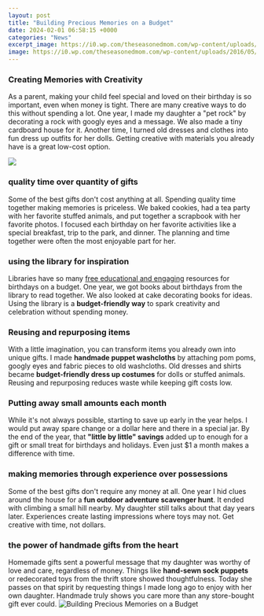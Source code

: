 ```yaml
---
layout: post
title: "Building Precious Memories on a Budget"
date: 2024-02-01 06:58:15 +0000
categories: "News"
excerpt_image: https://i0.wp.com/theseasonedmom.com/wp-content/uploads/2016/05/Building-Memories-with-Dad.jpg
image: https://i0.wp.com/theseasonedmom.com/wp-content/uploads/2016/05/Building-Memories-with-Dad.jpg
---
```


### Creating Memories with Creativity
As a parent, making your child feel special and loved on their birthday is so important, even when money is tight. There are many creative ways to do this without spending a lot. One year, I made my daughter a "pet rock" by decorating a rock with googly eyes and a message. We also made a tiny cardboard house for it. Another time, I turned old dresses and clothes into fun dress up outfits for her dolls. Getting creative with materials you already have is a great low-cost option.

![](https://momdoesreviews.com/wp-content/uploads/2016/12/Building-Precious-Memories-4-Ways-To-Create-More-Family-Time.jpg)
### quality time over quantity of gifts
Some of the best gifts don't cost anything at all. Spending quality time together making memories is priceless. We baked cookies, had a tea party with her favorite stuffed animals, and put together a scrapbook with her favorite photos. I focused each birthday on her favorite activities like a special breakfast, trip to the park, and dinner. The planning and time together were often the most enjoyable part for her.
### using the library for inspiration 
Libraries have so many [free educational and engaging](https://fistore.mysenprints.com/collection/alan) resources for birthdays on a budget. One year, we got books about birthdays from the library to read together. We also looked at cake decorating books for ideas. Using the library is a **budget-friendly way** to spark creativity and celebration without spending money.
### Reusing and repurposing items
With a little imagination, you can transform items you already own into unique gifts. I made **handmade puppet washcloths** by attaching pom poms, googly eyes and fabric pieces to old washcloths. Old dresses and shirts became **budget-friendly dress up costumes** for dolls or stuffed animals. Reusing and repurposing reduces waste while keeping gift costs low. 
### Putting away small amounts each month
While it's not always possible, starting to save up early in the year helps. I would put away spare change or a dollar here and there in a special jar. By the end of the year, that **"little by little" savings** added up to enough for a gift or small treat for birthdays and holidays. Even just $1 a month makes a difference with time.
### making memories through experience over possessions
Some of the best gifts don't require any money at all. One year I hid clues around the house for a **fun outdoor adventure scavenger hunt**. It ended with climbing a small hill nearby. My daughter still talks about that day years later. Experiences create lasting impressions where toys may not. Get creative with time, not dollars.
### the power of handmade gifts from the heart  
Homemade gifts sent a powerful message that my daughter was worthy of love and care, regardless of money. Things like **hand-sewn sock puppets** or redecorated toys from the thrift store showed thoughtfulness. Today she passes on that spirit by requesting things I made long ago to enjoy with her own daughter. Handmade truly shows you care more than any store-bought gift ever could.
![Building Precious Memories on a Budget](https://i0.wp.com/theseasonedmom.com/wp-content/uploads/2016/05/Building-Memories-with-Dad.jpg)
